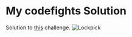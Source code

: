 
# My codefights Solution

Solution to [this](https://codefights.com/challenge/tuX9NefHfwnPBFZoW) challenge.
![Lockpick](https://codefightsuserpics.s3.amazonaws.com/tasks/secretArchivesLock/img/example.png?_tm=1499237250298)
